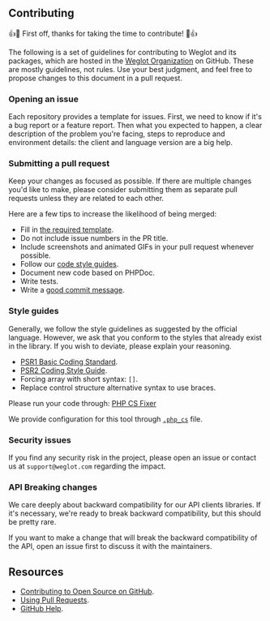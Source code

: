 ## Contributing

:+1::tada: First off, thanks for taking the time to contribute! :tada::+1:

The following is a set of guidelines for contributing to Weglot and its packages, which are hosted in the [Weglot Organization](https://github.com/weglot) on GitHub. These are mostly guidelines, not rules. Use your best judgment, and feel free to propose changes to this document in a pull request.

### Opening an issue

Each repository provides a template for issues. First, we need to know if it's a bug report or a feature report. 
Then what you expected to happen, a clear description of the problem you're facing, steps to reproduce and environment details: the client and language version are a big help.

### Submitting a pull request

Keep your changes as focused as possible. If there are multiple changes you'd like to make,
please consider submitting them as separate pull requests unless they are related to each other.

Here are a few tips to increase the likelihood of being merged:

* Fill in [the required template](PULL_REQUEST_TEMPLATE.md).
* Do not include issue numbers in the PR title.
* Include screenshots and animated GIFs in your pull request whenever possible.
* Follow our [code style guides](#styleguides).
* Document new code based on PHPDoc.
* Write tests.
* Write a [good commit message](http://tbaggery.com/2008/04/19/a-note-about-git-commit-messages.html).

### Style guides

Generally, we follow the style guidelines as suggested by the official language. 
However, we ask that you conform to the styles that already exist in the library. 
If you wish to deviate, please explain your reasoning.

- [PSR1 Basic Coding Standard](https://www.php-fig.org/psr/psr-1/).
- [PSR2 Coding Style Guide](https://www.php-fig.org/psr/psr-2/).
- Forcing array with short syntax: `[]`.
- Replace control structure alternative syntax to use braces.

Please run your code through:
[PHP CS Fixer](https://github.com/FriendsOfPHP/PHP-CS-Fixer)

We provide configuration for this tool through [`.php_cs`](./.php_cs) file.

### Security issues
If you find any security risk in the project, please open an issue or contact us at `support@weglot.com` regarding the impact.

### API Breaking changes
We care deeply about backward compatibility for our API clients libraries. 
If it's necessary, we're ready to break backward compatibility,
but this should be pretty rare.

If you want to make a change that will break the backward compatibility of the API, 
open an issue first to discuss it with the maintainers.

## Resources
- [Contributing to Open Source on GitHub](https://guides.github.com/activities/contributing-to-open-source/).
- [Using Pull Requests](https://help.github.com/articles/using-pull-requests/).
- [GitHub Help](https://help.github.com).
